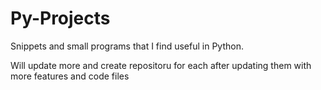 # Py-Projects

Snippets and small programs that I find useful in Python. 

Will update more and create repositoru for each after updating them with more features and code files 
